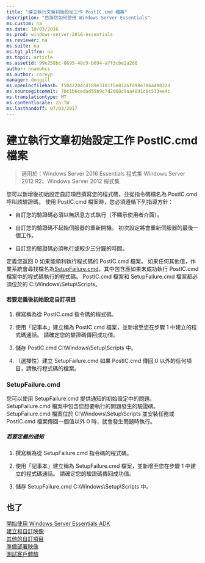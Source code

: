 ```yaml
---
title: "建立執行文章初始設定工作 PostIC.cmd 檔案"
description: "告訴您如何使用 Windows Server Essentials"
ms.custom: na
ms.date: 10/03/2016
ms.prod: windows-server-2016-essentials
ms.reviewer: na
ms.suite: na
ms.tgt_pltfrm: na
ms.topic: article
ms.assetid: 99e258bc-0695-48c9-b694-a7f3cbe2a2d0
author: nnamuhcs
ms.author: coreyp
manager: dongill
ms.openlocfilehash: f5042204cd189e3101f5e0126fd98e786a49032d
ms.sourcegitcommit: 70c1b6cedad55b9c7d2068c9aa4891c6c533ee4c
ms.translationtype: MT
ms.contentlocale: zh-TW
ms.lasthandoff: 07/03/2017
---
```

# <a name="create-the-posticcmd-file-for-running-post-initial-configuration-tasks"></a>建立執行文章初始設定工作 PostIC.cmd 檔案

>適用於：Windows Server 2016 Essentials 程式集 Windows Server 2012 R2、Windows Server 2012 程式集

您可以新增後初始設定自訂項目撰寫您的程式碼，並從指令碼檔名為 PostIC.cmd 呼叫該驗證碼。 使用 PostIC.cmd 檔案時，您必須遵循下列指導方針：  
  
-   自訂您的驗證碼必須以無訊息方式執行（不顯示使用者介面）。  
  
-   自訂您的驗證碼不起始伺服器的重新開機。 初次設定將會重新伺服器的最後一個工作。  
  
-   自訂您的驗證碼必須執行或較少三分鐘的時間。  
  
 定義您返回 0 如果能順利執行程式碼的 PostIC.cmd 檔案。 如果任何其他值，作業系統會尋找檔名為[SetupFailure.cmd](Create-the-PostIC.cmd-File-for-Running-Post-Initial-Configuration-Tasks.md#BKMK_SetupFailure)，其中包含應如果未成功執行 PostIC.cmd 檔案中的程式碼執行的程式碼。 PostIC.cmd 檔案和 SetupFailure.cmd 檔案都必須位於的 C:\Windows\Setup\Scripts。  
  
#### <a name="to-define-post-initial-configuration-customizations"></a>若要定義後初始設定自訂項目  
  
1.  撰寫稱為從 PostIC.cmd 指令碼的程式碼。  
  
2.  使用「記事本」建立稱為 PostIC.cmd 檔案，並新增至您在步驟 1 中建立的程式碼通話。 請確定您的驗證碼傳回成功值。  
  
3.  儲存 PostIC.cmd C:\Windows\Setup\Scripts 中。  
  
4.  （選擇性）建立 SetupFailure.cmd 如果 PostIC.cmd 傳回 0 以外的任何項目，請執行程式碼的檔案。  
  
###  <a name="BKMK_SetupFailure"></a>SetupFailure.cmd  
 您可以使用 SetupFailure.cmd 提供通知的初始設定中的問題。 SetupFailure.cmd 檔案中包含您想要執行的問題發生的驗證碼。 SetupFailure.cmd 檔案位於 C:\Windows\Setup\Scripts 並安裝任務或 PostIC.cmd 檔案傳回一個值以外 0 時，就會發生問題時執行。  
  
##### <a name="to-define-notifications"></a>若要定義的通知  
  
1.  撰寫稱為從 SetupFailure.cmd 指令碼的程式碼。  
  
2.  使用「記事本」建立稱為 SetupFailure.cmd 檔案，並新增至您在步驟 1 中建立的程式碼通話。 請確定您的驗證碼傳回成功值。  
  
3.  儲存 SetupFailure.cmd C:\Windows\Setup\Scripts 中。  
  
## <a name="see-also"></a>也了  
 [開始使用 Windows Server Essentials ADK](Getting-Started-with-the-Windows-Server-Essentials-ADK.md)   
 [建立和自訂映像](Creating-and-Customizing-the-Image.md)   
 [其他的自訂項目](Additional-Customizations.md)   
 [準備部署映像](Preparing-the-Image-for-Deployment.md)   
 [測試客戶體驗](Testing-the-Customer-Experience.md)
